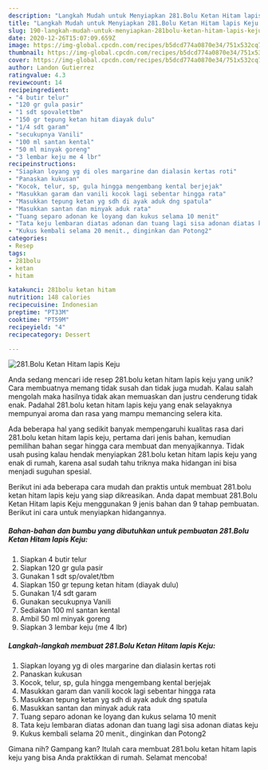 ```yaml
---
description: "Langkah Mudah untuk Menyiapkan 281.Bolu Ketan Hitam lapis Keju Anti Gagal"
title: "Langkah Mudah untuk Menyiapkan 281.Bolu Ketan Hitam lapis Keju Anti Gagal"
slug: 190-langkah-mudah-untuk-menyiapkan-281bolu-ketan-hitam-lapis-keju-anti-gagal
date: 2020-12-26T15:07:09.659Z
image: https://img-global.cpcdn.com/recipes/b5dcd774a0870e34/751x532cq70/281bolu-ketan-hitam-lapis-keju-foto-resep-utama.jpg
thumbnail: https://img-global.cpcdn.com/recipes/b5dcd774a0870e34/751x532cq70/281bolu-ketan-hitam-lapis-keju-foto-resep-utama.jpg
cover: https://img-global.cpcdn.com/recipes/b5dcd774a0870e34/751x532cq70/281bolu-ketan-hitam-lapis-keju-foto-resep-utama.jpg
author: Landon Gutierrez
ratingvalue: 4.3
reviewcount: 14
recipeingredient:
- "4 butir telur"
- "120 gr gula pasir"
- "1 sdt spovalettbm"
- "150 gr tepung ketan hitam diayak dulu"
- "1/4 sdt garam"
- "secukupnya Vanili"
- "100 ml santan kental"
- "50 ml minyak goreng"
- "3 lembar keju me 4 lbr"
recipeinstructions:
- "Siapkan loyang yg di oles margarine dan dialasin kertas roti"
- "Panaskan kukusan"
- "Kocok, telur, sp, gula hingga mengembang kental berjejak"
- "Masukkan garam dan vanili kocok lagi sebentar hingga rata"
- "Masukkan tepung ketan yg sdh di ayak aduk dng spatula"
- "Masukkan santan dan minyak aduk rata"
- "Tuang separo adonan ke loyang dan kukus selama 10 menit"
- "Tata keju lembaran diatas adonan dan tuang lagi sisa adonan diatas keju"
- "Kukus kembali selama 20 menit., dinginkan dan Potong2"
categories:
- Resep
tags:
- 281bolu
- ketan
- hitam

katakunci: 281bolu ketan hitam 
nutrition: 148 calories
recipecuisine: Indonesian
preptime: "PT33M"
cooktime: "PT59M"
recipeyield: "4"
recipecategory: Dessert

---
```



![281.Bolu Ketan Hitam lapis Keju](https://img-global.cpcdn.com/recipes/b5dcd774a0870e34/751x532cq70/281bolu-ketan-hitam-lapis-keju-foto-resep-utama.jpg)

Anda sedang mencari ide resep 281.bolu ketan hitam lapis keju yang unik? Cara membuatnya memang tidak susah dan tidak juga mudah. Kalau salah mengolah maka hasilnya tidak akan memuaskan dan justru cenderung tidak enak. Padahal 281.bolu ketan hitam lapis keju yang enak selayaknya mempunyai aroma dan rasa yang mampu memancing selera kita.



Ada beberapa hal yang sedikit banyak mempengaruhi kualitas rasa dari 281.bolu ketan hitam lapis keju, pertama dari jenis bahan, kemudian pemilihan bahan segar hingga cara membuat dan menyajikannya. Tidak usah pusing kalau hendak menyiapkan 281.bolu ketan hitam lapis keju yang enak di rumah, karena asal sudah tahu triknya maka hidangan ini bisa menjadi suguhan spesial.


Berikut ini ada beberapa cara mudah dan praktis untuk membuat 281.bolu ketan hitam lapis keju yang siap dikreasikan. Anda dapat membuat 281.Bolu Ketan Hitam lapis Keju menggunakan 9 jenis bahan dan 9 tahap pembuatan. Berikut ini cara untuk menyiapkan hidangannya.

<!--inarticleads1-->

##### Bahan-bahan dan bumbu yang dibutuhkan untuk pembuatan 281.Bolu Ketan Hitam lapis Keju:

1. Siapkan 4 butir telur
1. Siapkan 120 gr gula pasir
1. Gunakan 1 sdt sp/ovalet/tbm
1. Siapkan 150 gr tepung ketan hitam (diayak dulu)
1. Gunakan 1/4 sdt garam
1. Gunakan secukupnya Vanili
1. Sediakan 100 ml santan kental
1. Ambil 50 ml minyak goreng
1. Siapkan 3 lembar keju (me 4 lbr)




<!--inarticleads2-->

##### Langkah-langkah membuat 281.Bolu Ketan Hitam lapis Keju:

1. Siapkan loyang yg di oles margarine dan dialasin kertas roti
1. Panaskan kukusan
1. Kocok, telur, sp, gula hingga mengembang kental berjejak
1. Masukkan garam dan vanili kocok lagi sebentar hingga rata
1. Masukkan tepung ketan yg sdh di ayak aduk dng spatula
1. Masukkan santan dan minyak aduk rata
1. Tuang separo adonan ke loyang dan kukus selama 10 menit
1. Tata keju lembaran diatas adonan dan tuang lagi sisa adonan diatas keju
1. Kukus kembali selama 20 menit., dinginkan dan Potong2




Gimana nih? Gampang kan? Itulah cara membuat 281.bolu ketan hitam lapis keju yang bisa Anda praktikkan di rumah. Selamat mencoba!
